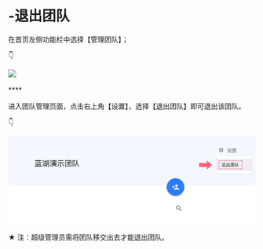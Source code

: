 # -退出团队

在首页左侧功能栏中选择【管理团队】； 

👇

![](https://images-cdn.shimo.im/s7gLDcF2OFs97Q7t/11.png!thumbnail)

\*\*\*\*

进入团队管理页面，点击右上角【设置】，选择【退出团队】即可退出该团队。 

👇

![](../../../.gitbook/assets/12.png)

★ 注：超级管理员需将团队移交出去才能退出团队。 

